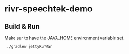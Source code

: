 rivr-speechtek-demo
===================

Build & Run
-----------

Make sur to have the JAVA_HOME environment variable set.

     ./gradlew jettyRunWar



